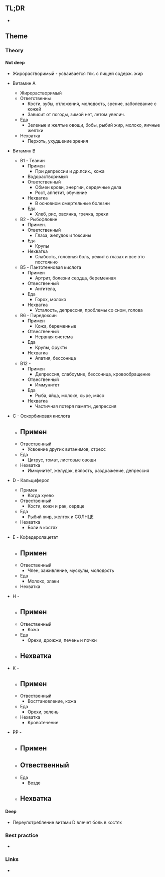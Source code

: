 ## TL;DR
- 

## Theme
### Theory
#### Not deep
- Жирорастворимый - усваивается тлк. с пищей содерж. жир

- Витамин А
	- Жирорастворимый
	- Ответственны
		- Кости, зубы, отложения, молодость, зрение, заболевание с кожей
		- Зависит от погоды, зимой нет, летом увелич.
	- Еда
		- Зеленые и желтые овощи, бобы, рыбий жир, молоко, яичные желтки
	- Нехватка
		- Перхоть, ухудшение зрения

- Витамин B
	- B1 - Теанин
		- Примен
			- При депрессии и др.псих., кожа
		- Водорастворимый
		- Ответственный
			- Обмен крови, энергии, сердечные дела
			- Рост, аппетит, обучение
		- Нехватка
			- В основном смертельные болезни
		- Еда
			- Хлеб, рис, овсянка, гречка, орехи
	- B2 - Рыбофловин
		- Примен.
		- Ответственный
			- Глаза, желудок и токсины
		- Еда
			- Крупы
		- Нехватка
			- Слабость, головная боль, режит в глазах и все это постоянно
	- B5 - Пантотенновая кислота
		- Примен
			- Артрит, болезни сердца, беременная
		- Отвественный
			- Антитела,
		- Еда
			- Горох, молоко
		- Нехватка
			- Усталость, депрессия, проблемы со сном, голова
	- B6 - Пиредоксин
		- Примен
			- Кожа, беременные
		- Отвественный
			- Нервная система
		- Еда
			- Крупы, фрукты
		- Нехватка
			- Апатия, бессоница
	- B12 - 
		- Примен
			- Депрессия, слабоумие, бессоница, кровообращение
		- Отвественный
			- Иммунитет
		- Еда
			- Рыба, яйца, молоке, сыре, мясо
		- Нехватка
			- Частичная потеря памяти, депрессия
- С - Оскорбиновая кислота
	- Примен
		- 
	- Отвественный
		- Усвоение других витанимов, стресс
	- Еда
		- Цитрус, томат, листовые овощи
	- Нехватка
		- Иммунитет, желудок, вялость, раздражение, депрессия

- D - Кальциферол
	- Примен
		- Когда хуево
	- Отвественный
		- Кости, кожи и рак, сердце
	- Еда
		- Рыбий жир, желток и СОЛНЦЕ
	- Нехватка
		- Боли в костях

- E - Кофедеролацетат
	- Примен
		- 
	- Отвественный
		- Член, заживление, мускулы, молодость
	- Еда
		- Молоко, злаки
	- Нехватка

- H - 
	- Примен
		- 
	- Отвественный
		- Кожа
	- Еда
		- Орехи, дрожжи, печень и почки
	- Нехватка
		- 

- K - 
	- Примен
		- 
	- Отвественный
		- Восттановление, кожа
	- Еда
		- Орехи, зелень
	- Нехватка
		- Кровотечение

- PP - 
	- Примен
		- 
	- Отвественный
		- 
	- Еда
		- Везде
	- Нехватка
		- 
#### Deep
- Переупотребление витами D влечет боль в костях

### Best practice
- 

### Links
- []()